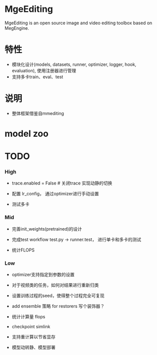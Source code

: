 # MgeEditing
MgeEditing is an open source image and video editing toolbox based on MegEngine.

# 特性
* 模块化设计(models, datasets, runner, optimizer, logger, hook, evaluation), 使用注册器进行管理
* 支持多卡train、eval、test

# 说明
* 整体框架借鉴自mmediting

# model zoo

# TODO

### High
* trace.enabled = False # 关闭trace    实现动静的切换

* 配置 lr_config， 通过optimizer进行手动设置

* 测试多卡

### Mid
* 完善init_weights(pretrained)的设计

* 完成test workflow  test.py -> runner.test， 进行单卡和多卡的测试

* 统计FLOPS

### Low
* optimizer支持指定到参数的设置

* 对于视频类的任务，如何对结果进行重新归类

* 设置训练过程的seed，使得整个过程完全可复现

* add ensemble 策略 for restorers 写个装饰器？

* 统计计算量 flops

* checkpoint simlink

* 支持重计算以节省显存

* 模型动转静、模型部署


